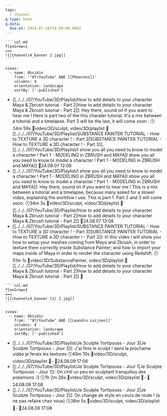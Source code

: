 ```yaml
---
tags:
  - channel
q-type: book
q-data:
  due-at: 2024-07-26T18:00:00.000Z
---
```

`````col
````col-md
flexGrow=1
===
![[channels4_banner 2.jpg]]
````
`````
```page-gallery
views:
  - name: Obsidin
    from: '"07/YouTube" AND [[Phoerens]]'
    columns: 4
    orientation: landscape
    sortBy: ['-published']
```
- [[../../../07/YouTube/3D/Playlist/How to add details to your character Maya & Zbrush tutorial - Part 2|How to add details to your character Maya & Zbrush tutorial - Part 2]]:  Hey there, sound on if you want to hear me ! Here is part two of the this charater tutorial. It's a mix between a tutorial and a timelapse. Part 3 will be the last, it will come soon : 🕓34m 59s 📍video/3D/sculpt, video/3D/playlist 📝[[../../../07/YouTube/3D/Playlist/SUBSTANCE PAINTER TUTORIAL - How to TEXTURE a 3D character ! - Part 3|SUBSTANCE PAINTER TUTORIAL - How to TEXTURE a 3D character ! - Part 3]], [[../../../07/YouTube/3D/Playlist/I show you all you need to know to model a character ! Part 1 - MODELING in ZBRUSH and MAYA|I show you all you need to know to model a character ! Part 1 - MODELING in ZBRUSH and MAYA]] 📌24.08.07 12:08
- [[../../../07/YouTube/3D/Playlist/I show you all you need to know to model a character ! Part 1 - MODELING in ZBRUSH and MAYA|I show you all you need to know to model a character ! Part 1 - MODELING in ZBRUSH and MAYA]]:  Hey there, sound on if you want to hear me ! This is a mix between a tutorial and a timelapse, because many asked for a slower video, explaining the workfow I use. This is part 1. Part 2 and 3 will come soon. 🕓34m 3s 📍video/3D/sculpt, video/3D/playlist 📝[[../../../07/YouTube/3D/Playlist/How to add details to your character Maya & Zbrush tutorial - Part 2|How to add details to your character Maya & Zbrush tutorial - Part 2]] 📌24.08.07 13:08
- [[../../../07/YouTube/3D/Playlist/SUBSTANCE PAINTER TUTORIAL - How to TEXTURE a 3D character ! - Part 3|SUBSTANCE PAINTER TUTORIAL - How to TEXTURE a 3D character ! - Part 3]]:  In this video i will show you how to setup your meshes coming from Maya and Zbrush, in order to texture them correctly inside Substance Painter; and how to import your maps inside of Maya in order to render the character using Redshift. 🕓51m 1s 📍video/3D/SubstancePainter, video/3D/playlist 📝[[../../../07/YouTube/3D/Playlist/How to add details to your character Maya & Zbrush tutorial - Part 2|How to add details to your character Maya & Zbrush tutorial - Part 2]] 📌

`````col
````col-md
flexGrow=1
===
![[channels4_banner (1) 2.jpg]]
````
`````
```page-gallery
views:
  - name: Obsidin
    from: '"07/YouTube" AND [[Leandro Leijnen]]'
    columns: 4
    orientation: landscape
    sortBy: ['-published']
```
- [[../../../07/YouTube/3D/Playlist/Je Sculpte Tortipouss - Jour 3|Je Sculpte Tortipouss - Jour 3]]:  J'ai finis le sculpt ! dans la prochaine vidéo je ferais les textures 🕓49m 10s 📍video/3D/sculpt, video/3D/playlist 📝\- 📌24.08.09 17:08
- [[../../../07/YouTube/3D/Playlist/Je Sculpte Tortipouss - Jour 1|Je Sculpte Tortipouss - Jour 1]]:  On chill un peu en sculptant tranquillou des pokemons :3 🕓1h 2m 26s 📍video/3D/sculpt, video/3D/playlist 📝\- 📌24.08.09 17:08
- [[../../../07/YouTube/3D/Playlist/Je Sculpte Tortipouss - Jour 2|Je Sculpte Tortipouss - Jour 2]]:  On change de style en cours de route ! (a ne pas refaire chez vous) 🕓38m 5s 📍video/3D/sculpt, video/3D/playlist 📝\- 📌24.08.09 17:08
